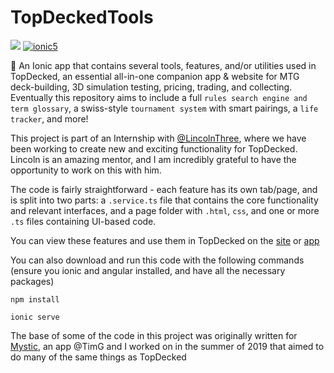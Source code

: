 # TopDeckedTools

  <a href="https://github.com/GoldinGuy/TopDeckedTools/graphs/contributors" alt="Contributors">
        <img src="https://img.shields.io/github/contributors/GoldinGuy/TopDeckedTools" /></a>
 <a href="https://img.shields.io/badge/Built%20With-Ionic%205-blue">
        <img src="https://img.shields.io/badge/Built%20With-Ionic%205-blue" alt="ionic5"></a>

:wrench: An Ionic app that contains several tools, features, and/or utilities used in TopDecked, an essential all-in-one companion app & website for MTG deck-building, 3D simulation testing, pricing, trading, and collecting.
Eventually this repository aims to include a full `rules search engine and term glossary`, a swiss-style `tournament system` with smart pairings, a `life tracker`, and more!

This project is part of an Internship with [@LincolnThree](https://github.com/lincolnthree), where we have been working to create new and exciting functionality for TopDecked. 
Lincoln is an amazing mentor, and I am incredibly grateful to have the opportunity to work on this with him.

The code is fairly straightforward - each feature has its own tab/page, and is split into two parts: a `.service.ts` file that contains the core functionality and relevant interfaces, and a page folder with `.html`, `css`, and one or more `.ts` files containing UI-based code.

You can view these features and use them in TopDecked on the [site](https://www.topdecked.com/) or [app](https://app.topdecked.me/)

You can also download and run this code with the following commands
(ensure you ionic and angular installed, and have all the necessary packages)

```
npm install
```

```
ionic serve
```

The base of some of the code in this project was originally written for [Mystic](https://play.google.com/store/apps/details?id=com.goldin.mystic&hl=en_US), an app @TimG and I worked on in the summer of 2019 that aimed to do many of the same things as TopDecked
